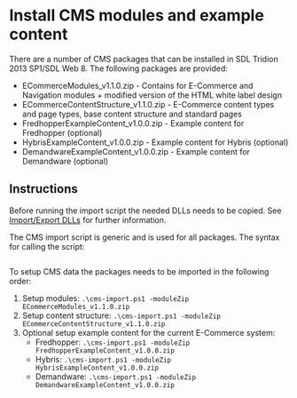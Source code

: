 Install CMS modules and example content
=========================================

There are a number of CMS packages that can be installed in SDL Tridion 2013 SP1/SDL Web 8.
The following packages are provided:

* ECommerceModules_v1.1.0.zip - Contains for E-Commerce and Navigation modules + modified version of the HTML white label design
* ECommerceContentStructure_v1.1.0.zip - E-Commerce content types and page types, base content structure and standard pages 
* FredhopperExampleContent_v1.0.0.zip - Example content for Fredhopper (optional)
* HybrisExampleContent_v1.0.0.zip - Example content for Hybris (optional)
* DemandwareExampleContent_v1.0.0.zip - Example content for Demandware (optional)

Instructions
-------------

Before running the import script the needed DLLs needs to be copied. See [Import/Export DLLs](./ImportExport/README.md) for further information.

The CMS import script is generic and is used for all packages. The syntax for calling the script:

```.\cms-import.ps1  -cmsUrl [CMS url] -moduleZip [Module ZIP filename]
```

To setup CMS data the packages needs to be imported in the following order:

1. Setup modules: `.\cms-import.ps1 -moduleZip ECommerceModules_v1.1.0.zip`
2. Setup content structure: `.\cms-import.ps1 -moduleZip ECommerceContentStructure_v1.1.0.zip`
3. Optional setup example content for the current E-Commerce system:
    - Fredhopper: `.\cms-import.ps1 -moduleZip FredhopperExampleContent_v1.0.0.zip`
    - Hybris: `.\cms-import.ps1 -moduleZip HybrisExampleContent_v1.0.0.zip`
    - Demandware: `.\cms-import.ps1 -moduleZip DemandwareExampleContent_v1.0.0.zip`
    



